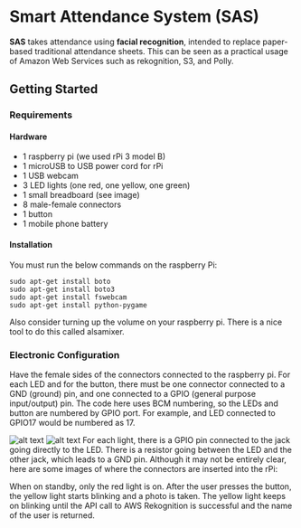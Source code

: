 # Smart Attendance System (SAS)
**SAS** takes attendance using **facial recognition**, intended to replace paper-based traditional attendance sheets. 
This can be seen as a practical usage of Amazon Web Services such as rekognition, S3, and Polly.

## Getting Started
### Requirements
#### Hardware
* 1 raspberry pi (we used rPi 3 model B)
* 1 microUSB to USB power cord for rPi
* 1 USB webcam
* 3 LED lights (one red, one yellow, one green)
* 1 small breadboard (see image)
* 8 male-female connectors
* 1 button
* 1 mobile phone battery

#### Installation
You must run the below commands on the raspberry Pi:

```
sudo apt-get install boto
sudo apt-get install boto3
sudo apt-get install fswebcam
sudo apt-get install python-pygame
```

Also consider turning up the volume on your raspberry pi. There is a nice tool to do this called alsamixer.

### Electronic Configuration
Have the female sides of the connectors connected to the raspberry pi. 
For each LED and for the button, there must be one connector connected to a GND (ground) pin, and one connected to a GPIO (general purpose input/output) pin. 
The code here uses BCM numbering, so the LEDs and button are numbered by GPIO port. For example, and LED connected to GPIO17 would be numbered as 17. 

![alt text](https://drive.google.com/drive/folders/0B9W7ptBZHWfca1N2NHBENy1uRkk "bread board")
![alt text](https://drive.google.com/drive/folders/0B9W7ptBZHWfca1N2NHBENy1uRkk "bread board")
For each light, there is a GPIO pin connected to the jack going directly to the LED. 
There is a resistor going between the LED and the other jack, which leads to a GND pin. 
Although it may not be entirely clear, here are some images of where the connectors are inserted into the rPi:













When on standby, only the red light is on. After the user presses the button, the yellow light starts blinking and a photo is taken. 
The yellow light keeps on blinking until the API call to AWS Rekognition is successful and the name of the user is returned.     




 


